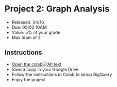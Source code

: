 # Project 2: Graph Analysis
* Released: 04/16
* Due: 05/02 10AM
* Value: 5% of your grade
* Max team of 2

## Instructions
* [Open the colab](https://colab.research.google.com/github/w4111/project2_s19/blob/master/Project2_s19_colab.ipynb)[![Alt text](https://colab.research.google.com/assets/colab-badge.svg)](https://colab.research.google.com/github/w4111/project2_s19/blob/master/Project2_s19_colab.ipynb)
* Save a copy in your Google Drive
* Follow the instructions in Colab to setup BigQuery
* Enjoy the project
